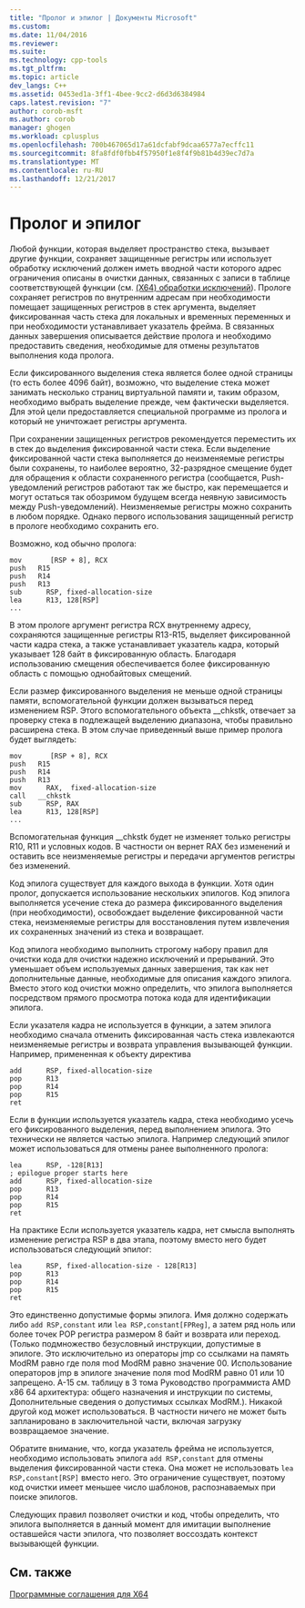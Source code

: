 ```yaml
---
title: "Пролог и эпилог | Документы Microsoft"
ms.custom: 
ms.date: 11/04/2016
ms.reviewer: 
ms.suite: 
ms.technology: cpp-tools
ms.tgt_pltfrm: 
ms.topic: article
dev_langs: C++
ms.assetid: 0453ed1a-3ff1-4bee-9cc2-d6d3d6384984
caps.latest.revision: "7"
author: corob-msft
ms.author: corob
manager: ghogen
ms.workload: cplusplus
ms.openlocfilehash: 700b467065d17a61dcfabf9dcaa6577a7ecffc11
ms.sourcegitcommit: 8fa8fdf0fbb4f57950f1e8f4f9b81b4d39ec7d7a
ms.translationtype: MT
ms.contentlocale: ru-RU
ms.lasthandoff: 12/21/2017
---
```

# <a name="prolog-and-epilog"></a>Пролог и эпилог
Любой функции, которая выделяет пространство стека, вызывает другие функции, сохраняет защищенные регистры или использует обработку исключений должен иметь вводной части которого адрес ограничения описаны в очистки данных, связанных с записи в таблице соответствующей функции (см. [(X64) обработки исключений](../build/exception-handling-x64.md)). Прологе сохраняет регистров по внутренним адресам при необходимости помещает защищенных регистров в стек аргумента, выделяет фиксированная часть стека для локальных и временных переменных и при необходимости устанавливает указатель фрейма. В связанных данных завершения описывается действие пролога и необходимо предоставить сведения, необходимые для отмены результатов выполнения кода пролога.  
  
 Если фиксированного выделения стека является более одной страницы (то есть более 4096 байт), возможно, что выделение стека может занимать несколько страниц виртуальной памяти и, таким образом, необходимо выбрать выделение прежде, чем фактически выделяется. Для этой цели предоставляется специальной программе из пролога и который не уничтожает регистры аргумента.  
  
 При сохранении защищенных регистров рекомендуется переместить их в стек до выделения фиксированной части стека. Если выделение фиксированной части стека выполняется до неизменяемые регистры были сохранены, то наиболее вероятно, 32-разрядное смещение будет для обращения к области сохраненного регистра (сообщается, Push-уведомлений регистров работают так же быстро, как перемещается и могут остаться так обозримом будущем всегда неявную зависимость между Push-уведомлений). Неизменяемые регистры можно сохранить в любом порядке. Однако первого использования защищенный регистр в прологе необходимо сохранить его.  
  
 Возможно, код обычно пролога:  
  
```  
mov       [RSP + 8], RCX  
push   R15  
push   R14  
push   R13  
sub      RSP, fixed-allocation-size  
lea      R13, 128[RSP]  
...  
```  
  
 В этом прологе аргумент регистра RCX внутреннему адресу, сохраняются защищенные регистры R13-R15, выделяет фиксированной части кадра стека, а также устанавливает указатель кадра, который указывает 128 байт в фиксированную область. Благодаря использованию смещения обеспечивается более фиксированную область с помощью однобайтовых смещений.  
  
 Если размер фиксированного выделения не меньше одной страницы памяти, вспомогательной функции должен вызываться перед изменением RSP. Этого вспомогательного объекта __chkstk, отвечает за проверку стека в подлежащей выделению диапазона, чтобы правильно расширена стека. В этом случае приведенный выше пример пролога будет выглядеть:  
  
```  
mov       [RSP + 8], RCX  
push   R15  
push   R14  
push   R13  
mov      RAX,  fixed-allocation-size  
call   __chkstk  
sub      RSP, RAX  
lea      R13, 128[RSP]  
...  
```  
  
 Вспомогательная функция __chkstk будет не изменяет только регистры R10, R11 и условных кодов. В частности он вернет RAX без изменений и оставить все неизменяемые регистры и передачи аргументов регистры без изменений.  
  
 Код эпилога существует для каждого выхода в функции. Хотя один пролог, допускается использование нескольких эпилогов. Код эпилога выполняется усечение стека до размера фиксированного выделения (при необходимости), освобождает выделение фиксированной части стека, неизменяемые регистры для восстановления путем извлечения их сохраненных значений из стека и возвращает.  
  
 Код эпилога необходимо выполнить строгому набору правил для очистки кода для очистки надежно исключений и прерываний. Это уменьшает объем используемых данных завершения, так как нет дополнительные данные, необходимые для описания каждого эпилога. Вместо этого код очистки можно определить, что эпилога выполняется посредством прямого просмотра потока кода для идентификации эпилога.  
  
 Если указателя кадра не используется в функции, а затем эпилога необходимо сначала отменить фиксированная часть стека извлекаются неизменяемые регистры и возврата управления вызывающей функции. Например, примененная к объекту директива  
  
```  
add      RSP, fixed-allocation-size  
pop      R13  
pop      R14  
pop      R15  
ret  
```  
  
 Если в функции используется указатель кадра, стека необходимо усечь его фиксированного выделения, перед выполнением эпилога. Это технически не является частью эпилога. Например следующий эпилог может использоваться для отмены ранее выполненного пролога:  
  
```  
lea      RSP, -128[R13]  
; epilogue proper starts here  
add      RSP, fixed-allocation-size  
pop      R13  
pop      R14  
pop      R15  
ret  
```  
  
 На практике Если используется указатель кадра, нет смысла выполнять изменение регистра RSP в два этапа, поэтому вместо него будет использоваться следующий эпилог:  
  
```  
lea      RSP, fixed-allocation-size - 128[R13]  
pop      R13  
pop      R14  
pop      R15  
ret  
```  
  
 Это единственно допустимые формы эпилога. Имя должно содержать либо `add RSP,constant` или `lea RSP,constant[FPReg]`, а затем ряд ноль или более точек POP регистра размером 8 байт и возврата или переход. (Только подмножество безусловный инструкции, допустимые в эпилоге. Это исключительно из операторы jmp со ссылками на память ModRM равно где поля mod ModRM равно значение 00. Использование операторов jmp в эпилоге значение поля mod ModRM равно 01 или 10 запрещено. A-15 см. таблицу в 3 тома Руководство программиста AMD x86 64 архитектура: общего назначения и инструкции по системы, Дополнительные сведения о допустимых ссылках ModRM.). Никакой другой код может использоваться. В частности ничего не может быть запланировано в заключительной части, включая загрузку возвращаемое значение.  
  
 Обратите внимание, что, когда указатель фрейма не используется, необходимо использовать эпилога `add RSP,constant` для отмены выделения фиксированной части стека. Она может не использовать `lea RSP,constant[RSP]` вместо него. Это ограничение существует, поэтому код очистки имеет меньшее число шаблонов, распознаваемых при поиске эпилогов.  
  
 Следующих правил позволяет очистки и код, чтобы определить, что эпилога выполняется в данный момент для имитации выполнение оставшейся части эпилога, что позволяет воссоздать контекст вызывающей функции.  
  
## <a name="see-also"></a>См. также  
 [Программные соглашения для X64](../build/x64-software-conventions.md)
